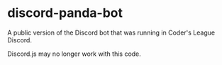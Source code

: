 # discord-panda-bot
A public version of the Discord bot that was running in Coder's League Discord.

Discord.js may no longer work with this code.
